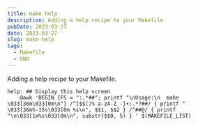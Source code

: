 ```yaml
---
title: make help
description: Adding a help recipe to your Makefile
pubDate: 2023-03-27
date: 2023-03-27
slug: make-help
tags:
  - Makefile
  - GNU
---
```

Adding a help recipe to your Makefile.

```make
help: ## Display this help screen
	@awk 'BEGIN {FS = ":.*##"; printf "\nUsage:\n  make \033[36m\033[0m\n"} /^[$$()% a-zA-Z_-]+:.*?##/ { printf "  \033[36m%-15s\033[0m %s\n", $$1, $$2 } /^##@/ { printf "\n\033[1m%s\033[0m\n", substr($$0, 5) } ' $(MAKEFILE_LIST)
```
